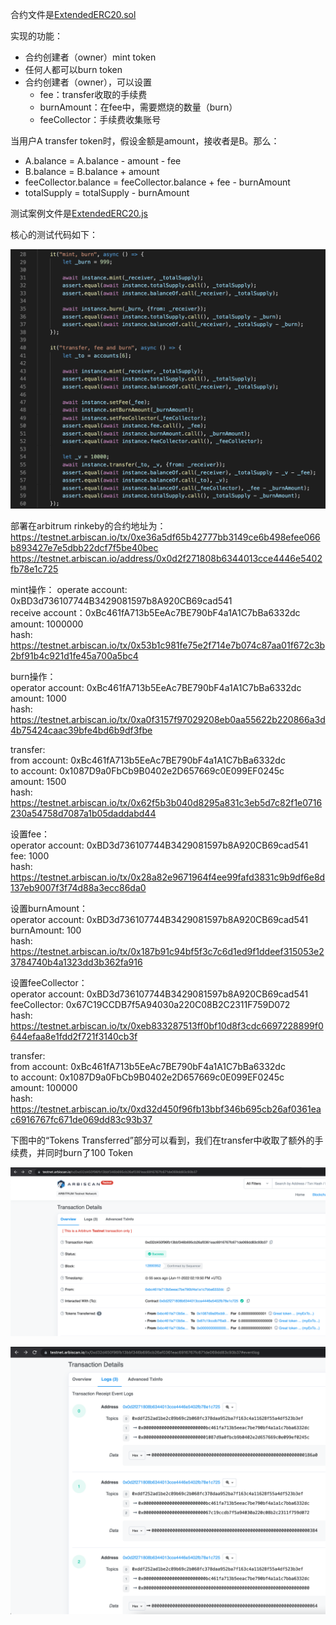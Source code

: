 合约文件是[ExtendedERC20.sol](https://github.com/alexxuyang/solidity_course_5/blob/main/contracts/ExtendedERC20.sol)

实现的功能：
- 合约创建者（owner）mint token
- 任何人都可以burn token
- 合约创建者（owner），可以设置
    - fee：transfer收取的手续费
    - burnAmount：在fee中，需要燃烧的数量（burn）
    - feeCollector：手续费收集账号

当用户A transfer token时，假设金额是amount，接收者是B。那么：
- A.balance = A.balance - amount - fee
- B.balance = B.balance + amount
- feeCollector.balance = feeCollector.balance + fee - burnAmount
- totalSupply = totalSupply - burnAmount

测试案例文件是[ExtendedERC20.js](https://github.com/alexxuyang/solidity_course_5/blob/main/test/ExtendedERC20.js)

核心的测试代码如下：

![测试代码](https://github.com/alexxuyang/solidity_course_5/blob/main/images/001.png)

部署在arbitrum rinkeby的合约地址为：
https://testnet.arbiscan.io/tx/0xe36a5df65b42777bb3149ce6b498efee066b893427e7e5dbb22dcf7f5be40bec
https://testnet.arbiscan.io/address/0x0d2f271808b6344013cce4446e5402fb78e1c725

mint操作：
operate account: 0xBD3d736107744B3429081597b8A920CB69cad541\
receive account：0xBc461fA713b5EeAc7BE790bF4a1A1C7bBa6332dc\
amount: 1000000\
hash: https://testnet.arbiscan.io/tx/0x53b1c981fe75e2f714e7b074c87aa01f672c3b2bf91b4c921d1fe45a700a5bc4


burn操作：\
operator account: 0xBc461fA713b5EeAc7BE790bF4a1A1C7bBa6332dc\
amount: 1000\
hash: https://testnet.arbiscan.io/tx/0xa0f3157f97029208eb0aa55622b220866a3d4b75424caac39bfe4bd6b9df3fbe


transfer:\
from account: 0xBc461fA713b5EeAc7BE790bF4a1A1C7bBa6332dc\
to account: 0x1087D9a0FbCb9B0402e2D657669c0E099EF0245c\
amount: 1500\
hash: https://testnet.arbiscan.io/tx/0x62f5b3b040d8295a831c3eb5d7c82f1e0716230a54758d7087a1b05daddabd44


设置fee：\
operator account: 0xBD3d736107744B3429081597b8A920CB69cad541\
fee: 1000\
hash: https://testnet.arbiscan.io/tx/0x28a82e9671964f4ee99fafd3831c9b9df6e8d137eb9007f3f74d88a3ecc86da0


设置burnAmount：\
operator account: 0xBD3d736107744B3429081597b8A920CB69cad541\
burnAmount: 100\
hash: https://testnet.arbiscan.io/tx/0x187b91c94bf5f3c7c6d1ed9f1ddeef315053e23784740b4a1323dd3b362fa916


设置feeCollector：\
operator account: 0xBD3d736107744B3429081597b8A920CB69cad541\
feeCollector: 0x67C19CCDB7f5A94030a220C08B2C2311F759D072\
hash: https://testnet.arbiscan.io/tx/0xeb833287513ff0bf10d8f3cdc6697228899f0644efaa8e1fdd2f721f3140cb3f


transfer:\
from account: 0xBc461fA713b5EeAc7BE790bF4a1A1C7bBa6332dc\
to account: 0x1087D9a0FbCb9B0402e2D657669c0E099EF0245c\
amount: 100000\
hash: https://testnet.arbiscan.io/tx/0xd32d450f96fb13bbf346b695cb26af0361eac6916767fc671de069dd83c93b37


下图中的“Tokens Transferred”部分可以看到，我们在transfer中收取了额外的手续费，并同时burn了100 Token

![token transfer](https://github.com/alexxuyang/solidity_course_5/blob/main/images/002.png)

![event](https://github.com/alexxuyang/solidity_course_5/blob/main/images/003.png)
